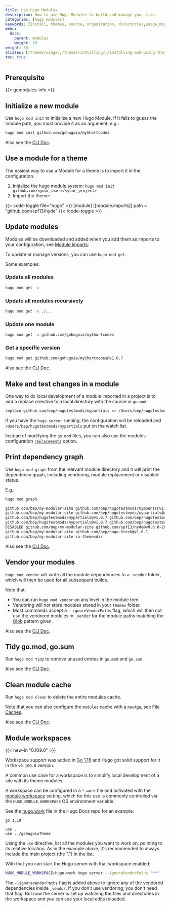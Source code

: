 ```yaml
---
title: Use Hugo Modules
description: How to use Hugo Modules to build and manage your site.
categories: [hugo modules]
keywords: [install, themes, source, organization, directories,usage,modules]
menu:
  docs:
    parent: modules
    weight: 30
weight: 30
aliases: [/themes/usage/,/themes/installing/,/installing-and-using-themes/]
toc: true
---
```


## Prerequisite

{{< gomodules-info >}}

## Initialize a new module

Use `hugo mod init` to initialize a new Hugo Module. If it fails to guess the module path, you must provide it as an argument, e.g.:

```bash
hugo mod init github.com/gohugoio/myShortcodes
```

Also see the [CLI Doc](/commands/hugo_mod_init/).

## Use a module for a theme

The easiest way to use a Module for a theme is to import it in the configuration.

1. Initialize the hugo module system: `hugo mod init github.com/<your_user>/<your_project>`
2. Import the theme:

{{< code-toggle file="hugo" >}}
[module]
  [[module.imports]]
    path = "github.com/spf13/hyde"
{{< /code-toggle >}}

## Update modules

Modules will be downloaded and added when you add them as imports to your configuration, see [Module Imports](/hugo-modules/configuration/#module-configuration-imports).

To update or manage versions, you can use `hugo mod get`.

Some examples:

### Update all modules

```bash
hugo mod get -u
```

### Update all modules recursively

```bash
hugo mod get -u ./...
```

### Update one module

```bash
hugo mod get -u github.com/gohugoio/myShortcodes
```

### Get a specific version

```bash
hugo mod get github.com/gohugoio/myShortcodes@v1.0.7
```

Also see the [CLI Doc](/commands/hugo_mod_get/).

## Make and test changes in a module

One way to do local development of a module imported in a project is to add a replace directive to a local directory with the source in `go.mod`:

```bash
replace github.com/bep/hugotestmods/mypartials => /Users/bep/hugotestmods/mypartials
```

If you have the `hugo server` running, the configuration will be reloaded and `/Users/bep/hugotestmods/mypartials` put on the watch list.

Instead of modifying the `go.mod` files, you can also use the modules configuration [`replacements`](/hugo-modules/configuration/#module-configuration-top-level) option.

## Print dependency graph

Use `hugo mod graph` from the relevant module directory and it will print the dependency graph, including vendoring, module replacement or disabled status.

E.g.:

```txt
hugo mod graph

github.com/bep/my-modular-site github.com/bep/hugotestmods/mymounts@v1.2.0
github.com/bep/my-modular-site github.com/bep/hugotestmods/mypartials@v1.0.7
github.com/bep/hugotestmods/mypartials@v1.0.7 github.com/bep/hugotestmods/myassets@v1.0.4
github.com/bep/hugotestmods/mypartials@v1.0.7 github.com/bep/hugotestmods/myv2@v1.0.0
DISABLED github.com/bep/my-modular-site github.com/spf13/hyde@v0.0.0-20190427180251-e36f5799b396
github.com/bep/my-modular-site github.com/bep/hugo-fresh@v1.0.1
github.com/bep/my-modular-site in-themesdir

```

Also see the [CLI Doc](/commands/hugo_mod_graph/).

## Vendor your modules

`hugo mod vendor` will write all the module dependencies to a `_vendor` folder, which will then be used for all subsequent builds.

Note that:

* You can run `hugo mod vendor` on any level in the module tree.
* Vendoring will not store modules stored in your `themes` folder.
* Most commands accept a `--ignoreVendorPaths` flag, which will then not use the vendored modules in `_vendor` for the module paths matching the [Glob](https://github.com/gobwas/glob) pattern given.

Also see the [CLI Doc](/commands/hugo_mod_vendor/).

## Tidy go.mod, go.sum

Run `hugo mod tidy` to remove unused entries in `go.mod` and `go.sum`.

Also see the [CLI Doc](/commands/hugo_mod_clean/).

## Clean module cache

Run `hugo mod clean` to delete the entire modules cache.

Note that you can also configure the `modules` cache with a `maxAge`, see [File Caches](/getting-started/configuration/#configure-file-caches).

Also see the [CLI Doc](/commands/hugo_mod_clean/).

## Module workspaces

{{< new-in "0.109.0" >}}

Workspace support was added in [Go 1.18](https://go.dev/blog/get-familiar-with-workspaces) and Hugo got solid support for it in the `v0.109.0` version.

A common use case for a workspace is to simplify local development of a site with its theme modules.

A workspace can be configured in a `*.work` file and activated with the [module.workspace](/hugo-modules/configuration/) setting, which for this use is commonly controlled via the `HUGO_MODULE_WORKSPACE` OS environment variable.

See the [hugo.work](https://github.com/gohugoio/hugo/blob/master/hugo.work) file in the Hugo Docs repo for an example:

```text
go 1.19

use .
use ../gohugoioTheme
```

Using the `use` directive, list all the modules you want to work on, pointing to its relative location. As in the example above, it's recommended to always include the main project (the ".") in the list.

With that you can start the Hugo server with that workspace enabled:

```bash
HUGO_MODULE_WORKSPACE=hugo.work hugo server --ignoreVendorPaths "**"
```

The `--ignoreVendorPaths` flag is added above to ignore any of the vendored dependencies inside `_vendor`. If you don't use vendoring, you don't need that flag. But now the server is set up watching the files and directories in the workspace and you can see your local edits reloaded.
